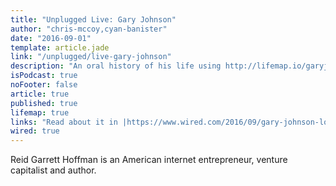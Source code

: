 ```yaml
---
title: "Unplugged Live: Gary Johnson"
author: "chris-mccoy,cyan-banister"
date: "2016-09-01"
template: article.jade
link: "/unplugged/live-gary-johnson"
description: "An oral history of his life using http://lifemap.io/garyjohnson"
isPodcast: true
noFooter: false
article: true
published: true
lifemap: true
links: "Read about it in |https://www.wired.com/2016/09/gary-johnson-looks-perfectly-ease-vr-headset-face/"
wired: true
---
```


<p>
  Reid Garrett Hoffman is an American internet entrepreneur, venture capitalist and author.
</p>
